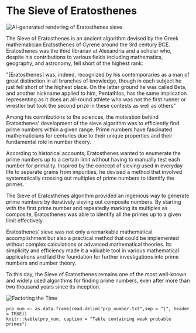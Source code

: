 
# The Sieve of Eratosthenes

![*AI-generated rendering of Eratosthenes
sieve*](https://github.com/jpmonteagudo28/Prime-Instinct/blob/main/Eratosthenes.png)

The Sieve of Eratosthenes is an ancient algorithm devised by the Greek
mathematician Eratosthenes of Cyrene around the 3rd century BCE.
Eratosthenes was the third librarian at Alexandria and a scholar who,
despite his contributions to various fields including mathematics,
geography, and astronomy, fell short of the highest rank:
     
"[Eratosthenes] was, indeed, recognized by his contemporaries as a man of great distinction in all branches of knowledge, though in each subject he just fell short of the highest place. On the latter ground he was called Beta, and another nickname applied to him, Pentathlos, has the same implication representing as it does an all-round athlete who was not the first runner or wrestler but took the second  prize in these contests as well as others"


Among his contributions to the sciences, the motivation behind
Eratosthenes' development of the sieve algorithm was to efficiently find
prime numbers within a given range. Prime numbers have fascinated
mathematicians for centuries due to their unique properties and their
fundamental role in number theory.

According to historical accounts, Eratosthenes wanted to enumerate the
prime numbers up to a certain limit without having to manually test each
number for primality. Inspired by the concept of sieving used in
everyday life to separate grains from impurities, he devised a method
that involved systematically crossing out multiples of prime numbers to
identify the primes.

The Sieve of Eratosthenes algorithm provided an ingenious way to
generate prime numbers by iteratively sieving out composite numbers. By
starting with the first prime number and repeatedly marking its
multiples as composite, Eratosthenes was able to identify all the primes
up to a given limit effectively.

Eratosthenes' sieve was not only a remarkable mathematical
accomplishment but also a practical method that could be implemented
without complex calculations or advanced mathematical theories. Its
simplicity and efficiency made it a valuable tool in various
mathematical applications and laid the foundation for further
investigations into prime numbers and number theory.

To this day, the Sieve of Eratosthenes remains one of the most
well-known and widely used algorithms for finding prime numbers, even
after more than two thousand years since its inception.

![*Factoring the
Time*](https://imgs.xkcd.com/comics/factoring_the_time.png)

```{r echo=FALSE}
prp_num <- as.data.frame(read.delim("prp_number.txt",sep = "|", header = TRUE))
knitr::kable(prp_num, caption = "Table containing weak probable primes")
```
